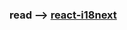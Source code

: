 ### read --> [react-i18next](https://github.com/harut0111/Code-Share/blob/master/react-i18next-translation.md)
